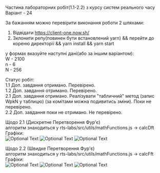 Частина лабораторних робіт(1.1-2.2) з курсу систем реального часу <br/>
Варіант - 24 <br />

За бажанням можно перевірити виконання роботи 2 шляхами: <br />

1. Відвідати https://client-one.now.sh/
2. Зклонити репу(повинен бути встановлений yarn) && перейти до кореню директорії && yarn install && yarn start<br />

у формах вказуйте наступні дані(або за іншим варіантом): <br />
W - 2100 <br />
n - 6 <br />
N - 256 <br />

Статус робіт: <br/>
1.1 Доп. завдання отримано. Перевірено.<br/>
1.2 Доп. завдання отримано. Перевірено.<br/>
2.1 Доп. завдання отримано. Реалізувати "табличний" метод (запис WpkN у таблицю) (за комітами можна подивитись зміни). Поки не перевірено.<br/>
2.2 Доп. завдання поки не отримано. Не перевірено.<br/>

Щодо 2.1 (Дискретне Перетворення Фур'є)<br/>
алгоритм знаходиться у rts-labs/src/utils/mathFunctions.js -> calcDft<br/>
Графіки:<br/>
![Optional Text](../master/graphics/21/21-real-dft.jpg)
![Optional Text](../master/graphics/21/21-imagine-dft.jpg)
![Optional Text](../master/graphics/21/21-spectrum-dft.jpg)

Щодо 2.2 (Швидке Перетворення Фур'є)<br/>
алгоритм знаходиться у rts-labs/src/utils/mathFunctions.js -> calcFft<br/>
Графіки:<br/>
![Optional Text](../master/graphics/22/22-real-fft.jpg)
![Optional Text](../master/graphics/22/22-imagine-fft.jpg)
![Optional Text](../master/graphics/22/22-spectrum-fft.jpg)
